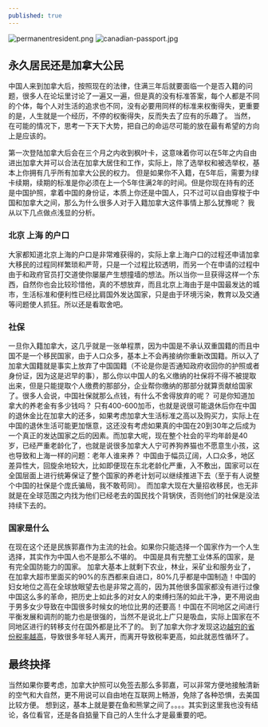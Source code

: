 ```yaml
---
published: true
---
```

![permanentresident.png]({{site.baseurl}}/images/permanentresident.png)
![canadian-passport.jpg]({{site.baseurl}}/images/canadian-passport.jpg)


## 永久居民还是加拿大公民

中国人来到加拿大后，按照现在的法律，住满三年后就要面临一个是否入籍的问题，很多人在论坛里讨论了一遍又一遍，但是真的没有标准答案，每个人都是不同的个体，每个人对生活的追求也不同，没有必要用同样的标准来权衡得失，更重要的是，人生就是一个经历，不停的权衡得失，反而失去了应有的乐趣了。 当然，在可能的情况下，思考一下天下大势，把自己的命运尽可能的放在最有希望的方向上是应该的。

第一次登陆加拿大后会在三个月之内收到枫叶卡，这意味着你可以在5年之内自由进出加拿大并可以合法在加拿大居住和工作，实际上，除了选举权和被选举权，基本上你拥有几乎所有加拿大公民的权力。 但是如果你不入籍，在5年后，需要为绿卡续期，续期的标准是你必须在上一个5年住满2年的时间。但是你现在持有的还是中国护照，拿着中国的身份证，本质上你还是中国人，只不过可以自由穿梭于中国和加拿大之间，那么为什么很多人对于入籍加拿大这件事情上那么犹豫呢？ 我从以下几点做点浅显的分析。

### 北京 上海 的户口

大家都知道北京上海的户口是非常难获得的，实际上拿上海户口的过程还申请加拿大移民的过程同样繁琐和严苛，只是一个过程比较透明，而另一个在申请的过程中由于和政府官员打交道使你屡屡产生想撞墙的想法。所以当你一旦获得这样一个东西，自然你也会比较珍惜他，真的不想放弃，而且北京上海由于是中国最发达的城市，生活标准和便利性已经比肩国外发达国家，只是由于环境污染，教育以及交通等问题使人抓狂。所以还是看取舍吧。

### 社保

一旦你入籍加拿大，这几乎就是一张单程票，因为中国是不承认双重国籍的而且中国不是一个移民国家，由于人口众多，基本上不会再接纳你重新改国籍。所以入了加拿大国籍就是事实上放弃了中国国籍（不论是你是否通知政府收回你的护照或者身份证，因为这是迟早的事），那么你以中国人的名义缴纳的社保将不得不被提取出来，但是只能提取个人缴费的那部分，企业帮你缴纳的那部分就算贡献给国家了。很多人会说，中国社保就那么点钱，有什么不舍得放弃的呢？ 可是你知道加拿大的养老金有多少钱吗？ 只有400-600加币，也就是说很可能退休后你在中国的退休金比在加拿大的还多，如果考虑加拿大生活标准之高以及购买力，实际上在中国的退休生活可能更加惬意，这还没有考虑如果真的中国在20到30年之后成为一个真正的发达国家之后的因素。而加拿大呢，现在整个社会的平均年龄是40岁，已经严重老龄化了，也就是说很多加拿大人宁可养狗养猫也不愿意生小孩，这也导致和上海一样的问题：老年人谁来养？ 中国由于幅员辽阔，人口众多，地区差异性大，回旋余地较大，比如即便现在东北老龄化严重，入不敷出，国家可以在全国层面上进行统筹保证了整个国家的养老计划可以继续推进下去（至于有人说整个中国的社保是个庞氏骗局，我不敢苟同）。 而加拿大现在大量招收移民，也无非就是在全球范围之内找为他们已经老去的国民找个背锅侠，否则他们的社保是没法持续下去的。

### 国家是什么

在现在这个还是民族郭嘉作为主流的社会。如果你只能选择一个国家作为一个人生选择，其实作为中国人也不是那么不堪的。 中国是具有完整工业体系的国家，是有完全国防能力的国家。 加拿大基本上就剩下农业，林业，采矿业和服务业了，在加拿大超市里面买的90%的东西都来自进口，80%几乎都是中国制造！中国的妇女地位之高在全球放眼望去也是非常之高的，因为其他很多国家都没有进行过像中国这么多的革命，把历史上如此多的对女人的束缚扫荡的如此干净，更不用说由于男多女少导致在中国很多时候女的地位比男的还要高！中国在不同地区之间进行平衡发展和调剂的能力也是很强的，当然不是说北上广只是吸血，实际上国家在不同地区进行的转移支付在国外都是比不了的。 到了加拿大你才发现这边[越穷的省份税率越高](https://en.wikipedia.org/wiki/Income_taxes_in_Canada#Provincial_and_territorial_personal_income_taxes)，导致很多年轻人离开，而离开导致税率更高，如此就恶性循环了。

## 最终抉择

当然如果你要考虑，加拿大护照可以免签去那么多郭嘉，可以非常方便地接触清新的空气和大自然，更不用说可以自由地在互联网上畅游，免除了各种恐惧，去美国比较方便。 想到这，基本上就是要在鱼和熊掌之间了。。。。其实到这里我也没有结论，各位看官，还是各自掂量下自己的人生什么才是最重要的吧。
